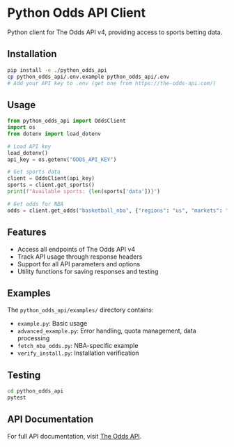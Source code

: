 # Python Odds API Client

Python client for The Odds API v4, providing access to sports betting data.

## Installation

```bash
pip install -e ./python_odds_api
cp python_odds_api/.env.example python_odds_api/.env
# Add your API key to .env (get one from https://the-odds-api.com/)
```

## Usage

```python
from python_odds_api import OddsClient
import os
from dotenv import load_dotenv

# Load API key
load_dotenv()
api_key = os.getenv("ODDS_API_KEY")

# Get sports data
client = OddsClient(api_key)
sports = client.get_sports()
print(f"Available sports: {len(sports['data'])}")

# Get odds for NBA
odds = client.get_odds("basketball_nba", {"regions": "us", "markets": "h2h"})
```

## Features

- Access all endpoints of The Odds API v4
- Track API usage through response headers
- Support for all API parameters and options
- Utility functions for saving responses and testing

## Examples

The `python_odds_api/examples/` directory contains:
- `example.py`: Basic usage
- `advanced_example.py`: Error handling, quota management, data processing
- `fetch_nba_odds.py`: NBA-specific example
- `verify_install.py`: Installation verification

## Testing

```bash
cd python_odds_api
pytest
```

## API Documentation

For full API documentation, visit [The Odds API](https://the-odds-api.com/liveapi/guides/v4/).
